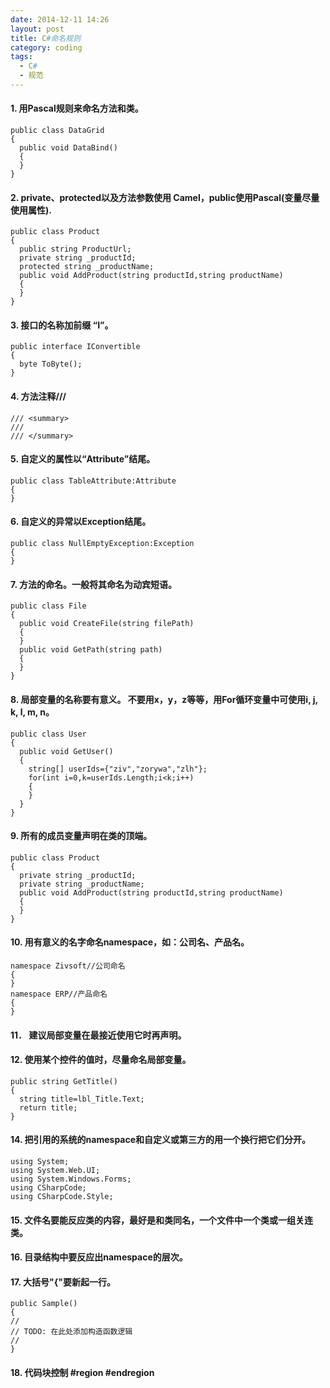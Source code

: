 ```yaml
---
date: 2014-12-11 14:26
layout: post
title: C#命名规则
category: coding
tags:
  - C#
  - 规范
---
```


#### 1. 用Pascal规则来命名方法和类。

    public class DataGrid 
    { 
      public void DataBind() 
      { 
      } 
    } 

#### 2. private、protected以及方法参数使用 Camel，public使用Pascal(变量尽量使用属性).

    public class Product 
    { 
      public string ProductUrl;
      private string _productId; 
      protected string _productName; 
      public void AddProduct(string productId,string productName) 
      { 
      } 
    } 
    
#### 3. 接口的名称加前缀 “I”。

    public interface IConvertible 
    { 
      byte ToByte(); 
    } 
    
#### 4. 方法注释///

    /// <summary>
    /// 
    /// </summary>

#### 5. 自定义的属性以“Attribute”结尾。

    public class TableAttribute:Attribute 
    { 
    } 
    
#### 6. 自定义的异常以Exception结尾。

    public class NullEmptyException:Exception 
    { 
    } 
    
#### 7. 方法的命名。一般将其命名为动宾短语。

    public class File 
    { 
      public void CreateFile(string filePath) 
      { 
      } 
      public void GetPath(string path) 
      { 
      } 
    } 
    
#### 8. 局部变量的名称要有意义。 不要用x，y，z等等，用For循环变量中可使用i, j, k, l, m, n。

    public class User 
    { 
      public void GetUser() 
      { 
        string[] userIds={"ziv","zorywa","zlh"}; 
        for(int i=0,k=userIds.Length;i<k;i++) 
        { 
        } 
      } 
    } 
    
#### 9. 所有的成员变量声明在类的顶端。

    public class Product 
    { 
      private string _productId; 
      private string _productName; 
      public void AddProduct(string productId,string productName) 
      { 
      } 
    } 
    
#### 10. 用有意义的名字命名namespace，如：公司名、产品名。

    namespace Zivsoft//公司命名 
    { 
    } 
    namespace ERP//产品命名 
    { 
    } 
    
#### 11． 建议局部变量在最接近使用它时再声明。

#### 12. 使用某个控件的值时，尽量命名局部变量。

    public string GetTitle() 
    { 
      string title=lbl_Title.Text; 
      return title; 
    } 
    
#### 14. 把引用的系统的namespace和自定义或第三方的用一个换行把它们分开。

    using System; 
    using System.Web.UI; 
    using System.Windows.Forms; 
    using CSharpCode; 
    using CSharpCode.Style; 
    
#### 15. 文件名要能反应类的内容，最好是和类同名，一个文件中一个类或一组关连类。

#### 16. 目录结构中要反应出namespace的层次。

#### 17. 大括号"{"要新起一行。

    public Sample() 
    { 
    // 
    // TODO: 在此处添加构造函数逻辑 
    // 
    }
    
    
#### 18. 代码块控制 \#region  \#endregion #### 
